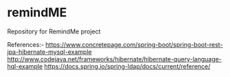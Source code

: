 # remindME
Repository for RemindMe project

References:-
https://www.concretepage.com/spring-boot/spring-boot-rest-jpa-hibernate-mysql-example
http://www.codejava.net/frameworks/hibernate/hibernate-query-language-hql-example
https://docs.spring.io/spring-ldap/docs/current/reference/